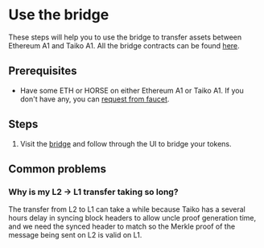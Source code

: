 # Use the bridge

These steps will help you to use the bridge to transfer assets between Ethereum A1 and Taiko A1. All the bridge contracts can be found [here](/docs/reference/testnet/contract-addresses).

## Prerequisites

- Have some ETH or HORSE on either Ethereum A1 or Taiko A1. If you don't have any, you can [request from faucet](/docs/guides/request-from-faucet).

## Steps

1. Visit the [bridge](https://bridge.a1.taiko.xyz/) and follow through the UI to bridge your tokens.

## Common problems

### Why is my L2 -> L1 transfer taking so long?

The transfer from L2 to L1 can take a while because Taiko has a several hours delay in syncing block headers to allow uncle proof generation time, and we need the synced header to match so the Merkle proof of the message being sent on L2 is valid on L1.

